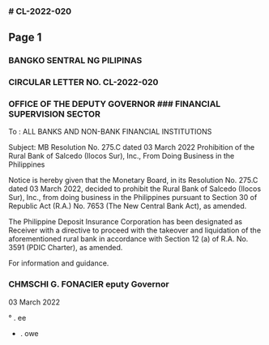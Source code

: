 ### # CL-2022-020

## Page 1

### BANGKO SENTRAL NG PILIPINAS

### CIRCULAR LETTER NO. CL-2022-020

### OFFICE OF THE DEPUTY GOVERNOR ### FINANCIAL SUPERVISION SECTOR

To : ALL BANKS AND NON-BANK FINANCIAL INSTITUTIONS

Subject: MB Resolution No. 275.C dated 03 March 2022 Prohibition of the Rural Bank of Salcedo (Ilocos Sur), Inc., From Doing Business in the Philippines

Notice is hereby given that the Monetary Board, in its Resolution No. 275.C dated 03 March 2022, decided to prohibit the Rural Bank of Salcedo (Ilocos Sur), Inc., from doing business in the Philippines pursuant to Section 30 of Republic Act (R.A.) No. 7653 (The New Central Bank Act), as amended.

The Philippine Deposit Insurance Corporation has been designated as Receiver with a directive to proceed with the takeover and liquidation of the aforementioned rural bank in accordance with Section 12 (a) of R.A. No. 3591 (PDIC Charter), as amended.

For information and guidance.

### CHMSCHI G. FONACIER eputy Governor

03 March 2022

° . ee

+ . owe 
